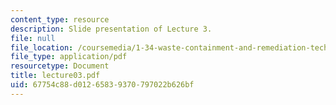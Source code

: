 ```yaml
---
content_type: resource
description: Slide presentation of Lecture 3.
file: null
file_location: /coursemedia/1-34-waste-containment-and-remediation-technology-spring-2004/67754c88d01265839370797022b626bf_lecture03.pdf
file_type: application/pdf
resourcetype: Document
title: lecture03.pdf
uid: 67754c88-d012-6583-9370-797022b626bf
---
```

